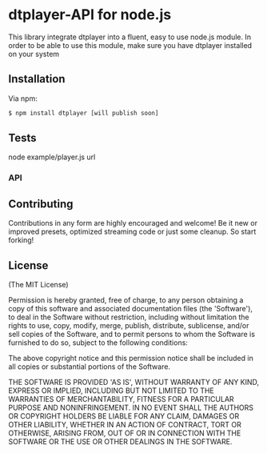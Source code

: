 # dtplayer-API for node.js

This library integrate dtplayer into a fluent, easy to use node.js module. In order to be able to use this module, make sure you have dtplayer installed on your system

## Installation

Via npm:

```sh
$ npm install dtplayer [will publish soon]
```

## Tests
node example/player.js url


### API

## Contributing

Contributions in any form are highly encouraged and welcome! Be it new or improved presets, optimized streaming code or just some cleanup. So start forking!

## License

(The MIT License)

Permission is hereby granted, free of charge, to any person obtaining a copy of this software and associated documentation files (the 'Software'), to deal in the Software without restriction, including without limitation the rights to use, copy, modify, merge, publish, distribute, sublicense, and/or sell copies of the Software, and to permit persons to whom the Software is furnished to do so, subject to the following conditions:

The above copyright notice and this permission notice shall be included in all copies or substantial portions of the Software.

THE SOFTWARE IS PROVIDED 'AS IS', WITHOUT WARRANTY OF ANY KIND, EXPRESS OR IMPLIED, INCLUDING BUT NOT LIMITED TO THE WARRANTIES OF MERCHANTABILITY, FITNESS FOR A PARTICULAR PURPOSE AND NONINFRINGEMENT. IN NO EVENT SHALL THE AUTHORS OR COPYRIGHT HOLDERS BE LIABLE FOR ANY CLAIM, DAMAGES OR OTHER LIABILITY, WHETHER IN AN ACTION OF CONTRACT, TORT OR OTHERWISE, ARISING FROM, OUT OF OR IN CONNECTION WITH THE SOFTWARE OR THE USE OR OTHER DEALINGS IN THE SOFTWARE.
